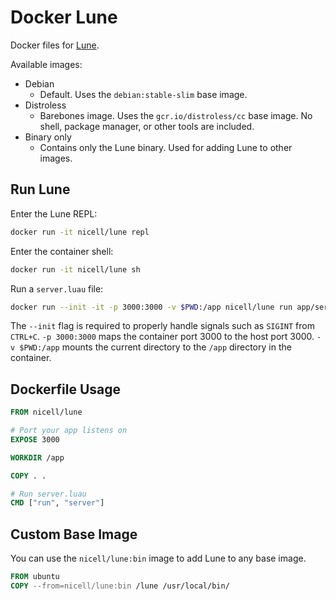 # Docker Lune

Docker files for [Lune](https://github.com/lune-org/lune).

Available images:
- Debian
  - Default. Uses the `debian:stable-slim` base image.
- Distroless
  - Barebones image. Uses the `gcr.io/distroless/cc` base image. No shell, package manager, or other tools are included.
- Binary only
  - Contains only the Lune binary. Used for adding Lune to other images.

## Run Lune

Enter the Lune REPL:

```bash
docker run -it nicell/lune repl
```

Enter the container shell:

```bash
docker run -it nicell/lune sh
```

Run a `server.luau` file:

```bash
docker run --init -it -p 3000:3000 -v $PWD:/app nicell/lune run app/server
```

The `--init` flag is required to properly handle signals such as `SIGINT` from `CTRL+C`. `-p 3000:3000` maps the container port 3000 to the host port 3000. `-v $PWD:/app` mounts the current directory to the `/app` directory in the container.

## Dockerfile Usage

```Dockerfile
FROM nicell/lune

# Port your app listens on
EXPOSE 3000

WORKDIR /app

COPY . .

# Run server.luau
CMD ["run", "server"]
```

## Custom Base Image

You can use the `nicell/lune:bin` image to add Lune to any base image.

```Dockerfile
FROM ubuntu
COPY --from=nicell/lune:bin /lune /usr/local/bin/
```
